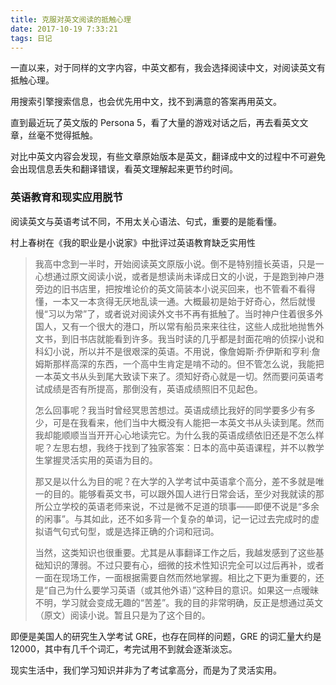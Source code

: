 ```yaml
---
title: 克服对英文阅读的抵触心理
date: 2017-10-19 7:33:21
tags: 日记
---
```


一直以来，对于同样的文字内容，中英文都有，我会选择阅读中文，对阅读英文有抵触心理。

用搜索引擎搜索信息，也会优先用中文，找不到满意的答案再用英文。

直到最近玩了英文版的 Persona 5，看了大量的游戏对话之后，再去看英文文章，丝毫不觉得抵触。

对比中英文内容会发现，有些文章原始版本是英文，翻译成中文的过程中不可避免会出现信息丢失和翻译错误，看英文理解起来更节约时间。

### 英语教育和现实应用脱节

阅读英文与英语考试不同，不用太关心语法、句式，重要的是能看懂。

村上春树在《我的职业是小说家》中批评过英语教育缺乏实用性

> 我高中念到一半时，开始阅读英文原版小说。倒不是特别擅长英语，只是一心想通过原文阅读小说，或者是想读尚未译成日文的小说，于是跑到神户港旁边的旧书店里，把按堆论价的英文简装本小说买回来，也不管看不看得懂，一本又一本贪得无厌地乱读一通。大概最初是始于好奇心，然后就慢慢“习以为常”了，或者说对阅读外文书不再有抵触了。当时神户住着很多外国人，又有一个很大的港口，所以常有船员来来往往，这些人成批地抛售外文书，到旧书店就能看到许多。我当时读的几乎都是封面花哨的侦探小说和科幻小说，所以并不是很艰深的英语。不用说，像詹姆斯·乔伊斯和亨利·詹姆斯那样高深的东西，一个高中生肯定是啃不动的。但不管怎么说，我能把一本英文书从头到尾大致读下来了。须知好奇心就是一切。然而要问英语考试成绩是否有所提高，那倒没有，英语成绩照旧不见起色。
>
> 怎么回事呢？我当时曾经冥思苦想过。英语成绩比我好的同学要多少有多少，可是在我看来，他们当中大概没有人能把一本英文书从头读到尾。然而我却能顺顺当当开开心心地读完它。为什么我的英语成绩依旧还是不怎么样呢？左思右想，我终于找到了独家答案：日本的高中英语课程，并不以教学生掌握灵活实用的英语为目的。
>
> 那又是以什么为目的呢？在大学的入学考试中英语拿个高分，差不多就是唯一的目的。能够看英文书，可以跟外国人进行日常会话，至少对我就读的那所公立学校的英语老师来说，不过是微不足道的琐事——即便不说是“多余的闲事”。与其如此，还不如多背一个复杂的单词，记一记过去完成时的虚拟语气句式句型，或是选择正确的介词和冠词。
>
> 当然，这类知识也很重要。尤其是从事翻译工作之后，我越发感到了这些基础知识的薄弱。不过只要有心，细微的技术性知识完全可以过后再补，或者一面在现场工作，一面根据需要自然而然地掌握。相比之下更为重要的，还是“自己为什么要学习英语（或其他外语）”这种目的意识。如果这一点暧昧不明，学习就会变成无趣的“苦差”。我的目的非常明确，反正是想通过英文（原文）阅读小说。暂且只是为了这个目的。

即便是美国人的研究生入学考试 GRE，也存在同样的问题，GRE 的词汇量大约是 12000，其中有几千个词汇，考完试用不到就会逐渐淡忘。

现实生活中，我们学习知识并非为了考试拿高分，而是为了灵活实用。